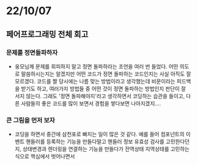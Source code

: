 # 22/10/07

## 페어프로그래밍 전체 회고

### 문제를 정면돌파하자

- 웅모님께 문제를 회피하지 말고 정면 돌파하라는 조언을 여러 번 들었다. 어떤 의도로 말씀하시는지는 알겠지만 어떤 코드가 정면 돌파하는 코드인지는 사실 아직도 잘 모르겠다. 코드를 짤 당시에는 나름 맞는 방법이라고 생각했는데 비문이라는 피드백을 받기도 하고, 여러가지 방법들 중 어떤 것이 정면 돌파하는 방법인지 판단이 잘 서지 않는다. 그래도 '정면 돌파해야지'라고 생각하면서 코딩하는 습관을 들이고, 다른 사람들의 좋은 코드를 많이 보면서 경험을 쌓다보면 나아지겠지....

### 큰 그림을 먼저 보자

- 코딩을 하면서 중간에 삼천포로 빠지는 일이 많은 것 같다. 예를 들어 컴포넌트의 이벤트 핸들러를 등록하는 기능을 만들다말고 핸들러 정보 유효성 검사를 고민한다던지, 상태변경과 렌더링을 연결하는 기능을 만들다가 전역상태 지역상태를 고민하는 식으로 핵심에서 벗어나면서 